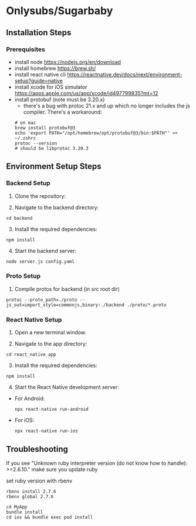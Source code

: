 # Onlysubs/Sugarbaby

## Installation Steps

### Prerequisites
- install node https://nodejs.org/en/download
- install homebrew https://brew.sh/
- install react native cli https://reactnative.dev/docs/next/environment-setup?guide=native
- install xcode for iOS simulator https://apps.apple.com/us/app/xcode/id497799835?mt=12
- install protobuf (note must be 3.20.x)
  - there's a bug with protoc 21.x and up which no longer includes the js compiler. There's a workaround: 
  ```
  # on mac
  brew install protobuf@3
  echo 'export PATH="/opt/homebrew/opt/protobuf@3/bin:$PATH"' >> ~/.zshrc
  protoc --version
  # should be libprotoc 3.20.3
  ```

## Environment Setup Steps

### Backend Setup

1. Clone the repository:

2. Navigate to the backend directory:
  ``` 
  cd backend
  ```

3. Install the required dependencies:
  ``` 
  npm install
  ```

4. Start the backend server:
  ``` 
  node server.js config.yaml
  ```

### Proto Setup

1. Compile protos for backend (in src root dir)
  ```
  protoc --proto_path=./proto --js_out=import_style=commonjs,binary:./backend ./proto/*.proto
  ```

### React Native Setup

1. Open a new terminal window.

2. Navigate to the app directory:
  ``` 
  cd react_native_app
  ```

3. Install the required dependencies:
  ```
  npm install
  ```

4. Start the React Native development server:
- For Android:
  ```
  npx react-native run-android
  ```
- For iOS:
  ```
  npx react-native run-ios
  ```

## Troubleshooting

If you see "Unknown ruby interpreter version (do not know how to handle): >=2.6.10." make sure you update ruby

set ruby version with rbenv
  ``` 
  rbenv install 2.7.6
  rbenv global 2.7.6
  ```

  ``` 
  cd MyApp
  bundle install
  cd ios && bundle exec pod install
  ```
